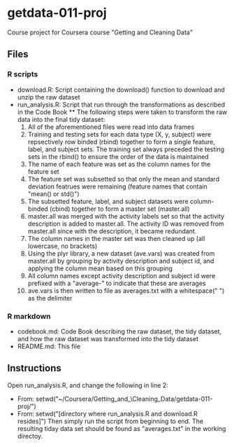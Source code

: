 # getdata-011-proj
Course project for Coursera course "Getting and Cleaning Data"

## Files

### R scripts
* download.R: Script containing the download() function to download and unzip the raw dataset
* run_analysis.R: Script that run through the transformations as described in the Code Book
** The following steps were taken to transform the raw data into the final tidy dataset:
    1. All of the aforementioned files were read into data frames
    2. Training and testing sets for each data type (X, y, subject) were repsectively row binded (rbind) together to form a single feature, label, and subject sets. The training set always preceded the testing sets in the rbind() to ensure the order of the data is maintained
    3. The name of each feature was set as the column names for the feature set
    4. The feature set was subsetted so that only the mean and standard deviation featrues were remaining (feature names that contain "mean() or std()")
    5. The subsetted feature, label, and subject datasets were column-binded (cbind) together to form a master set (master.all)
    6. master.all was merged with the activity labels set so that the activity description is added to master.all. The activity ID was removed from master.all since with the description, it became redundant.
    7. The column names in the master set was then cleaned up (all lowercase, no brackets)
    8. Using the plyr library, a new dataset (ave.vars) was created from master.all by grouping by activity description and subject id, and applying the column mean based on this grouping
    9. All column names except activity description and subject id were prefixed with a "average-" to indicate that these are averages
    10. ave.vars is then written to file as averages.txt with a whitespace(" ") as the delimiter

### R markdown
* codebook.md: Code Book describing the raw dataset, the tidy dataset, and how the raw dataset was transformed into the tidy dataset
* README.md: This file

## Instructions
Open run_analysis.R, and change the following in line 2:
* From: setwd("~/Coursera/Getting\_and_\Cleaning_Data/getdata-011-proj/")
* From: setwd("[directory where run\_analysis.R and download.R resides]")
Then simply run the script from beginning to end. The resulting tiday data set should be found as "averages.txt" in the working directoy.


